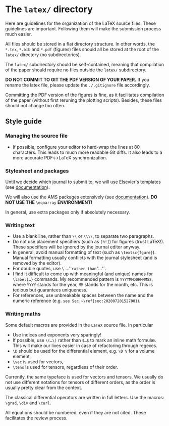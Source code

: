 # The `latex/` directory

Here are guidelines for the organization of the LaTeX source files. These
guidelines are important. Following them will make the submission process much
easier.

All files should be stored in a flat directory structure. In other words, the
`*.tex`, `*.bib` and `*.pdf` (figures) files should all be stored at the root of
the `latex/` directory (no subdirectories).

The `latex/` subdirectory should be self-contained, meaning that compilation of
the paper should require no files outside the `latex/` subdirectory.

**DO NOT COMMIT TO GIT THE PDF VERSION OF YOUR PAPER.** If you rename the latex
file, please update the `./.gitignore` file accordingly.

Committing the PDF version of the figures is fine, as it facilitates compilation
of the paper (without first reruning the plotting scripts). Besides, these files
should not change too often.

## Style guide

### Managing the source file

- If possible, configure your editor to hard-wrap the lines at 80
  characters. This leads to much more readable Git diffs. It also leads to a
  more accurate PDF↔LaTeX synchronization.

### Stylesheet and packages

Until we decide which journal to submit to, we will use Elsevier's templates
(see
[documentation](https://www.elsevier.com/authors/author-schemas/latex-instructions)).

We will also use the AMS packages extensively (see
[documentation](https://ctan.crest.fr/tex-archive/macros/latex/required/amsmath/amsldoc.pdf)). **DO NOT USE THE** `\eqnarray` **ENVIRONMENT!**

In general, use extra packages only if absolutely necessary.

### Writing text

- Use a blank line, rather than `\\` or `\\\\`, to separate two paragraphs.
- Do not use placement specifiers (such as `[h!]`) for figures (trust
LaTeX!). These specifiers will be ignored by the journal editor anyway.
- In general, avoid manual formatting of text (such as `\textsc{fgure}`). Manual
formatting usually conflicts with the journal stylesheet (and is removed by the
editor).
- For double quotes, use `\`\`…''` rather than `"…"`.
- I find it difficult to come up with meaningful (and unique) names for
`\label{…}` commands. My recommended pattern is `YYYYMMDDHHMMSS`, where `YYYY`
stands for the year, `MM` stands for the month, etc. This is tedious but
guarantees uniqueness.
- For references, use unbreakable spaces between the name and the numeric
  reference (e.g. `see Sec.~\ref{sec:20200720152700}`).

### Writing maths

Some default macros are provided in the `LaTeX` source file. In particular

- Use indices and exponents very sparingly!
- If possible, use `\(…\)` rather than `$…$` to mark an inline math
  formulæ. This will make our lives easier in case of refactoring through
  regexes.
- `\D` should be used for the differential element, e.g. `\D V` for a volume
  element,
- `\vec` is used for vectors,
- `\tens` is used for tensors, regardless of their order.

Currently, the same typeface is used for vectors and tensors. We usually do not
use different notations for tensors of different orders, as the order is usually
pretty clear from the context.

The classical differential operators are written in full letters. Use the
macros: `\grad`, `\div` and `\curl`.

All equations should be numbered, even if they are not cited. These facilitates
the review process.

<!-- Local Variables: -->
<!-- fill-column: 80 -->
<!-- End: -->
